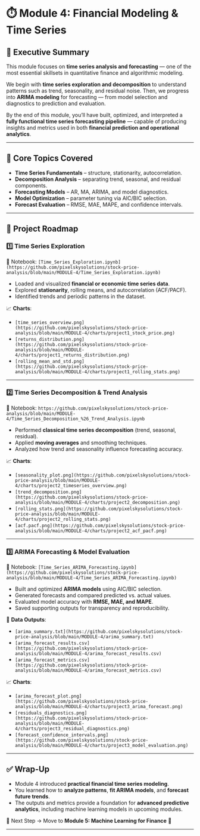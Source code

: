 # ⏱️ Module 4: Financial Modeling & Time Series  

## 📌 Executive Summary  
This module focuses on **time series analysis and forecasting** — one of the most essential skillsets in quantitative finance and algorithmic modeling.  

We begin with **time series exploration and decomposition** to understand patterns such as trend, seasonality, and residual noise. Then, we progress into **ARIMA modeling** for forecasting — from model selection and diagnostics to prediction and evaluation.  

By the end of this module, you’ll have built, optimized, and interpreted a **fully functional time series forecasting pipeline** — capable of producing insights and metrics used in both **financial prediction and operational analytics**.  

---

## 🔹 Core Topics Covered  
- **Time Series Fundamentals** – structure, stationarity, autocorrelation.  
- **Decomposition Analysis** – separating trend, seasonal, and residual components.  
- **Forecasting Models** – AR, MA, ARIMA, and model diagnostics.  
- **Model Optimization** – parameter tuning via AIC/BIC selection.  
- **Forecast Evaluation** – RMSE, MAE, MAPE, and confidence intervals.  

---

## 📂 Project Roadmap  

### 1️⃣ Time Series Exploration  
📓 Notebook: `[Time_Series_Exploration.ipynb](https://github.com/pixelskysolutions/stock-price-analysis/blob/main/MODULE-4/Time_Series_Exploration.ipynb)`  

- Loaded and visualized **financial or economic time series data**.  
- Explored **stationarity**, rolling means, and autocorrelation (ACF/PACF).  
- Identified trends and periodic patterns in the dataset.  

📈 **Charts**:  
- `[time_series_overview.png](https://github.com/pixelskysolutions/stock-price-analysis/blob/main/MODULE-4/charts/project1_stock_price.png)`  
- `[returns_distribution.png](https://github.com/pixelskysolutions/stock-price-analysis/blob/main/MODULE-4/charts/project1_returns_distribution.png)`  
- `[rolling_mean_and_std.png](https://github.com/pixelskysolutions/stock-price-analysis/blob/main/MODULE-4/charts/project1_rolling_stats.png)`  

---

### 2️⃣ Time Series Decomposition & Trend Analysis  
📓 Notebook: `https://github.com/pixelskysolutions/stock-price-analysis/blob/main/MODULE-4/Time_Series_Decomposition_%26_Trend_Analysis.ipynb`  

- Performed **classical time series decomposition** (trend, seasonal, residual).  
- Applied **moving averages** and smoothing techniques.  
- Analyzed how trend and seasonality influence forecasting accuracy.  

📈 **Charts**:  
- `[seasonality_plot.png](https://github.com/pixelskysolutions/stock-price-analysis/blob/main/MODULE-4/charts/project2_timeseries_overview.png)`
- `[trend_decomposition.png](https://github.com/pixelskysolutions/stock-price-analysis/blob/main/MODULE-4/charts/project2_decomposition.png)`  
- `[rolling_stats.png](https://github.com/pixelskysolutions/stock-price-analysis/blob/main/MODULE-4/charts/project2_rolling_stats.png)`  
- `[acf.pacf.png](https://github.com/pixelskysolutions/stock-price-analysis/blob/main/MODULE-4/charts/project2_acf_pacf.png)`  

---

### 3️⃣ ARIMA Forecasting & Model Evaluation  
📓 Notebook: `[Time_Series_ARIMA_Forecasting.ipynb](https://github.com/pixelskysolutions/stock-price-analysis/blob/main/MODULE-4/Time_Series_ARIMA_Forecasting.ipynb)`  

- Built and optimized **ARIMA models** using AIC/BIC selection.  
- Generated forecasts and compared predicted vs. actual values.  
- Evaluated model accuracy with **RMSE, MAE, and MAPE**.  
- Saved supporting outputs for transparency and reproducibility.  

📁 **Data Outputs**:  
- `[arima_summary.txt](https://github.com/pixelskysolutions/stock-price-analysis/blob/main/MODULE-4/arima_summary.txt)`    
- `[arima_forecast_results.csv](https://github.com/pixelskysolutions/stock-price-analysis/blob/main/MODULE-4/arima_forecast_results.csv)`  
- `[arima_forecast_metrics.csv](https://github.com/pixelskysolutions/stock-price-analysis/blob/main/MODULE-4/arima_forecast_metrics.csv)`  

📈 **Charts**:  
- `[arima_forecast_plot.png](https://github.com/pixelskysolutions/stock-price-analysis/blob/main/MODULE-4/charts/project3_arima_forecast.png)`  
- `[residuals_diagnostics.png](https://github.com/pixelskysolutions/stock-price-analysis/blob/main/MODULE-4/charts/project3_residual_diagnostics.png)`  
- `[forecast_confidence_intervals.png](https://github.com/pixelskysolutions/stock-price-analysis/blob/main/MODULE-4/charts/project3_model_evaluation.png)`  

---

## ✅ Wrap-Up  
- Module 4 introduced **practical financial time series modeling**.  
- You learned how to **analyze patterns**, **fit ARIMA models**, and **forecast future trends**.  
- The outputs and metrics provide a foundation for **advanced predictive analytics**, including machine learning models in upcoming modules.  

📌 Next Step → Move to **Module 5: Machine Learning for Finance** 🤖  

---



